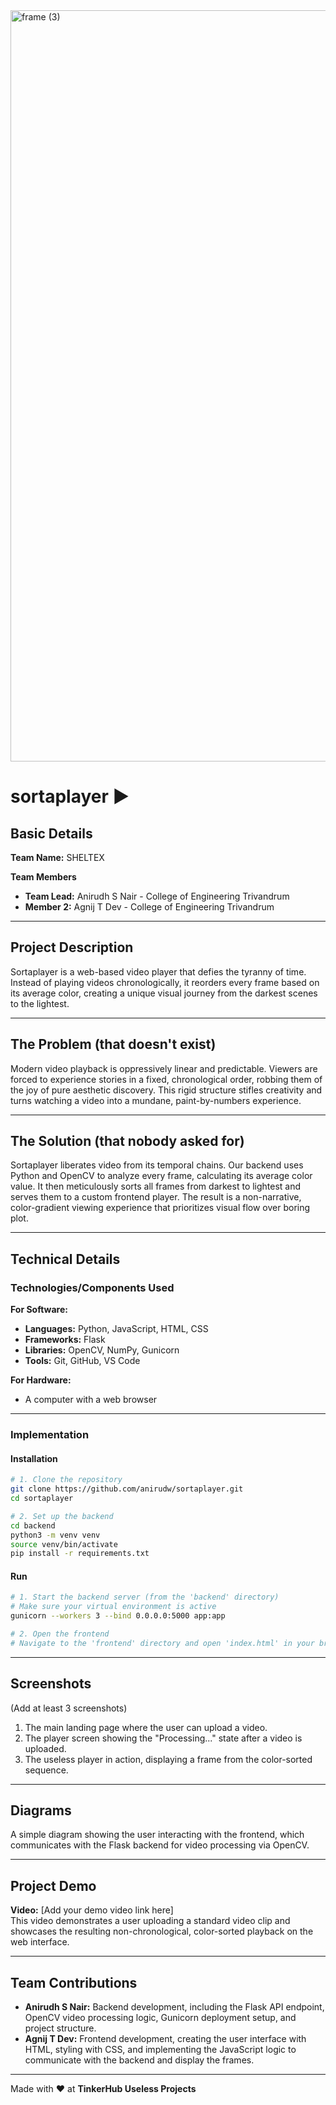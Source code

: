 <img width="3188" height="1202" alt="frame (3)" src="https://github.com/user-attachments/assets/517ad8e9-ad22-457d-9538-a9e62d137cd7" />



# sortaplayer ▶️

## Basic Details
**Team Name:** SHELTEX  

**Team Members**  
- **Team Lead:** Anirudh S Nair - College of Engineering Trivandrum  
- **Member 2:** Agnij T Dev - College of Engineering Trivandrum  

---

## Project Description
Sortaplayer is a web-based video player that defies the tyranny of time. Instead of playing videos chronologically, it reorders every frame based on its average color, creating a unique visual journey from the darkest scenes to the lightest.

---

## The Problem (that doesn't exist)
Modern video playback is oppressively linear and predictable. Viewers are forced to experience stories in a fixed, chronological order, robbing them of the joy of pure aesthetic discovery. This rigid structure stifles creativity and turns watching a video into a mundane, paint-by-numbers experience.

---

## The Solution (that nobody asked for)
Sortaplayer liberates video from its temporal chains. Our backend uses Python and OpenCV to analyze every frame, calculating its average color value. It then meticulously sorts all frames from darkest to lightest and serves them to a custom frontend player. The result is a non-narrative, color-gradient viewing experience that prioritizes visual flow over boring plot.

---

## Technical Details

### Technologies/Components Used
**For Software:**
- **Languages:** Python, JavaScript, HTML, CSS
- **Frameworks:** Flask
- **Libraries:** OpenCV, NumPy, Gunicorn
- **Tools:** Git, GitHub, VS Code

**For Hardware:**
- A computer with a web browser

---

### Implementation

#### Installation
```bash
# 1. Clone the repository
git clone https://github.com/anirudw/sortaplayer.git
cd sortaplayer

# 2. Set up the backend
cd backend
python3 -m venv venv
source venv/bin/activate
pip install -r requirements.txt
```

#### Run
```bash
# 1. Start the backend server (from the 'backend' directory)
# Make sure your virtual environment is active
gunicorn --workers 3 --bind 0.0.0.0:5000 app:app

# 2. Open the frontend
# Navigate to the 'frontend' directory and open 'index.html' in your browser.
```

---

## Screenshots
(Add at least 3 screenshots)
1. The main landing page where the user can upload a video.  
2. The player screen showing the "Processing..." state after a video is uploaded.  
3. The useless player in action, displaying a frame from the color-sorted sequence.  

---

## Diagrams
A simple diagram showing the user interacting with the frontend, which communicates with the Flask backend for video processing via OpenCV.

---

## Project Demo
**Video:** [Add your demo video link here]  
This video demonstrates a user uploading a standard video clip and showcases the resulting non-chronological, color-sorted playback on the web interface.

---

## Team Contributions
- **Anirudh S Nair:** Backend development, including the Flask API endpoint, OpenCV video processing logic, Gunicorn deployment setup, and project structure.  
- **Agnij T Dev:** Frontend development, creating the user interface with HTML, styling with CSS, and implementing the JavaScript logic to communicate with the backend and display the frames.

---

Made with ❤️ at **TinkerHub Useless Projects**